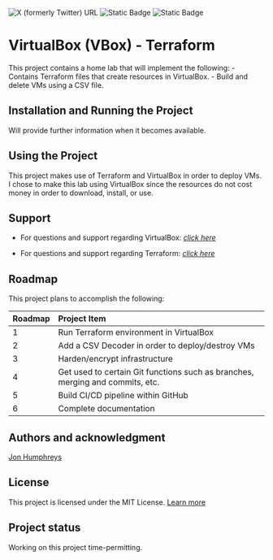 ![X (formerly Twitter) URL](https://img.shields.io/twitter/url?url=https%3A%2F%2Ftwitter.com%2FJonHumphreys16)
![Static Badge](https://img.shields.io/badge/Version-1.0.0-blue)
![Static Badge](https://img.shields.io/badge/License-MIT-green)


# VirtualBox (VBox) - Terraform
This project contains a home lab that will implement the following:
     - Contains Terraform files that create resources in VirtualBox.
     - Build and delete VMs using a CSV file.

## Installation and Running the Project
Will provide further information when it becomes available.

## Using the Project
This project makes use of Terraform and VirtualBox in order to deploy VMs. I chose to make this lab using VirtualBox since the resources do not cost money in order to download, install, or use. 

## Support
* For questions and support regarding VirtualBox: [_click here_](https://www.virtualbox.org/manual/)

* For questions and support regarding Terraform: [_click here_](https://developer.hashicorp.com/terraform/docs)

## Roadmap
This project plans to accomplish the following:

| Roadmap   | Project Item                                                                                                    |
|:----------|:----------------------------------------------------------------------------------------------------------------|
| 1         | Run Terraform environment in VirtualBox                                                                         |
| 2         | Add a CSV Decoder in order to deploy/destroy VMs                                                                |
| 3         | Harden/encrypt infrastructure                                                                                   |
| 4         | Get used to certain Git functions such as branches, merging and commits, etc.                                   |
| 5         | Build CI/CD pipeline within GitHub                                                                              |
| 6         | Complete documentation                                                                                          |

## Authors and acknowledgment
[Jon Humphreys](https://jonhumphreys.com)

## License
This project is licensed under the MIT License. [Learn more](https://opensource.org/licenses/MIT)

## Project status
Working on this project time-permitting.
